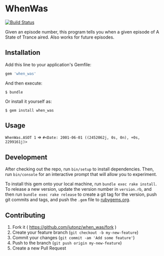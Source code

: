 # WhenWas  
[![Build Status](https://travis-ci.org/jutonz/when_was.svg)](https://travis-ci.org/jutonz/when_was)

Given an episode number, this program tells you when a given episode of A State of Trance aired. Also works for future episodes.

## Installation

Add this line to your application's Gemfile:

```ruby
gem 'when_was'
```

And then execute:

    $ bundle

Or install it yourself as:

    $ gem install when_was

## Usage

`WhenWas.ASOT 1` => `#<Date: 2001-06-01 ((2452062j, 0s, 0n), +0s, 2299161j)>`

## Development

After checking out the repo, run `bin/setup` to install dependencies. Then, run `bin/console` for an interactive prompt that will allow you to experiment.

To install this gem onto your local machine, run `bundle exec rake install`. To release a new version, update the version number in `version.rb`, and then run `bundle exec rake release` to create a git tag for the version, push git commits and tags, and push the `.gem` file to [rubygems.org](https://rubygems.org).

## Contributing

1. Fork it ( https://github.com/jutonz/when_was/fork )
2. Create your feature branch (`git checkout -b my-new-feature`)
3. Commit your changes (`git commit -am 'Add some feature'`)
4. Push to the branch (`git push origin my-new-feature`)
5. Create a new Pull Request
